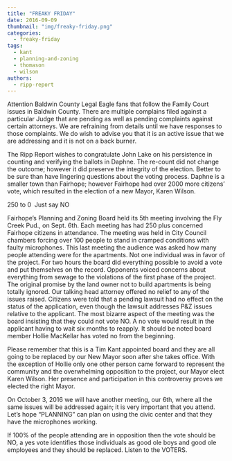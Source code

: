 ```yaml
---
title: "FREAKY FRIDAY"
date: 2016-09-09
thumbnail: "img/freaky-friday.png"
categories: 
  - freaky-friday
tags: 
  - kant
  - planning-and-zoning
  - thomason
  - wilson
authors: 
  - ripp-report
---
```


Attention Baldwin County Legal Eagle fans that follow the Family Court issues in Baldwin County. There are multiple complains filed against a particular Judge that are pending as well as pending complaints against certain attorneys. We are refraining from details until we have responses to those complaints. We do wish to advise you that it is an active issue that we are addressing and it is not on a back burner.

The Ripp Report wishes to congratulate John Lake on his persistence in counting and verifying the ballots in Daphne. The re-count did not change the outcome; however it did preserve the integrity of the election. Better to be sure than have lingering questions about the voting process. Daphne is a smaller town than Fairhope; however Fairhope had over 2000 more citizens’ vote, which resulted in the election of a new Mayor, Karen Wilson.

250 to 0  Just say NO

Fairhope’s Planning and Zoning Board held its 5th meeting involving the Fly Creek Pud., on Sept. 6th. Each meeting has had 250 plus concerned Fairhope citizens in attendance. The meeting was held in City Council chambers forcing over 100 people to stand in cramped conditions with faulty microphones. This last meeting the audience was asked how many people attending were for the apartments. Not one individual was in favor of the project. For two hours the board did everything possible to avoid a vote and put themselves on the record. Opponents voiced concerns about everything from sewage to the violations of the first phase of the project. The original promise by the land owner not to build apartments is being totally ignored. Our talking head attorney offered no relief to any of the issues raised. Citizens were told that a pending lawsuit had no effect on the status of the application, even though the lawsuit addresses P&Z issues relative to the applicant. The most bizarre aspect of the meeting was the board insisting that they could not vote NO. A no vote would result in the applicant having to wait six months to reapply. It should be noted board member Hollie MacKellar has voted no from the beginning.

Please remember that this is a Tim Kant appointed board and they are all going to be replaced by our New Mayor soon after she takes office. With the exception of Hollie only one other person came forward to represent the community and the overwhelming opposition to the project, our Mayor elect Karen Wilson. Her presence and participation in this controversy proves we elected the right Mayor.

On October 3, 2016 we will have another meeting, our 6th, where all the same issues will be addressed again; it is very important that you attend. Let’s hope “PLANNING” can plan on using the civic center and that they have the microphones working.

If 100% of the people attending are in opposition then the vote should be NO, a yes vote identifies those individuals as good ole boys and good ole employees and they should be replaced. Listen to the VOTERS.
